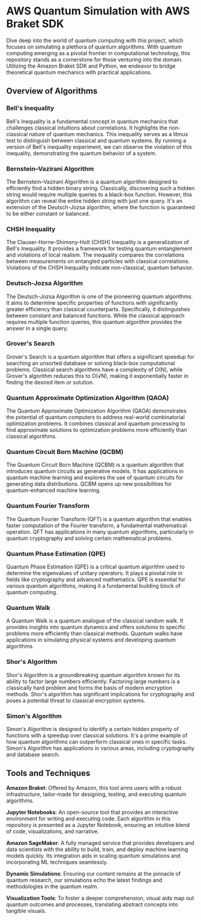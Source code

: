 # AWS Quantum Simulation with AWS Braket SDK

Dive deep into the world of quantum computing with this project, which focuses on simulating a plethora of quantum algorithms. With quantum computing emerging as a pivotal frontier in computational technology, this repository stands as a cornerstone for those venturing into the domain. Utilizing the Amazon Braket SDK and Python, we endeavor to bridge theoretical quantum mechanics with practical applications.

## Overview of Algorithms

### Bell's Inequality
Bell's Inequality is a fundamental concept in quantum mechanics that challenges classical intuitions about correlations. It highlights the non-classical nature of quantum mechanics. This inequality serves as a litmus test to distinguish between classical and quantum systems. By running a version of Bell's inequality experiment, we can observe the violation of this inequality, demonstrating the quantum behavior of a system.

### Bernstein–Vazirani Algorithm
The Bernstein–Vazirani Algorithm is a quantum algorithm designed to efficiently find a hidden binary string. Classically, discovering such a hidden string would require multiple queries to a black-box function. However, this algorithm can reveal the entire hidden string with just one query. It's an extension of the Deutsch-Jozsa algorithm, where the function is guaranteed to be either constant or balanced.

### CHSH Inequality
The Clauser-Horne-Shimony-Holt (CHSH) Inequality is a generalization of Bell's Inequality. It provides a framework for testing quantum entanglement and violations of local realism. The inequality compares the correlations between measurements on entangled particles with classical correlations. Violations of the CHSH Inequality indicate non-classical, quantum behavior.

### Deutsch-Jozsa Algorithm
The Deutsch-Jozsa Algorithm is one of the pioneering quantum algorithms. It aims to determine specific properties of functions with significantly greater efficiency than classical counterparts. Specifically, it distinguishes between constant and balanced functions. While the classical approach requires multiple function queries, this quantum algorithm provides the answer in a single query.

### Grover's Search
Grover's Search is a quantum algorithm that offers a significant speedup for searching an unsorted database or solving black-box computational problems. Classical search algorithms have a complexity of O(N), while Grover's algorithm reduces this to O(√N), making it exponentially faster in finding the desired item or solution.

### Quantum Approximate Optimization Algorithm (QAOA)
The Quantum Approximate Optimization Algorithm (QAOA) demonstrates the potential of quantum computers to address real-world combinatorial optimization problems. It combines classical and quantum processing to find approximate solutions to optimization problems more efficiently than classical algorithms.

### Quantum Circuit Born Machine (QCBM)
The Quantum Circuit Born Machine (QCBM) is a quantum algorithm that introduces quantum circuits as generative models. It has applications in quantum machine learning and explores the use of quantum circuits for generating data distributions. QCBM opens up new possibilities for quantum-enhanced machine learning.

### Quantum Fourier Transform
The Quantum Fourier Transform (QFT) is a quantum algorithm that enables faster computation of the Fourier transform, a fundamental mathematical operation. QFT has applications in many quantum algorithms, particularly in quantum cryptography and solving certain mathematical problems.

### Quantum Phase Estimation (QPE)
Quantum Phase Estimation (QPE) is a critical quantum algorithm used to determine the eigenvalues of unitary operators. It plays a pivotal role in fields like cryptography and advanced mathematics. QPE is essential for various quantum algorithms, making it a fundamental building block of quantum computing.

### Quantum Walk
A Quantum Walk is a quantum analogue of the classical random walk. It provides insights into quantum dynamics and offers solutions to specific problems more efficiently than classical methods. Quantum walks have applications in simulating physical systems and developing quantum algorithms.

### Shor's Algorithm
Shor's Algorithm is a groundbreaking quantum algorithm known for its ability to factor large numbers efficiently. Factoring large numbers is a classically hard problem and forms the basis of modern encryption methods. Shor's algorithm has significant implications for cryptography and poses a potential threat to classical encryption systems.

### Simon's Algorithm
Simon's Algorithm is designed to identify a certain hidden property of functions with a speedup over classical solutions. It's a prime example of how quantum algorithms can outperform classical ones in specific tasks. Simon's Algorithm has applications in various areas, including cryptography and database search.

## Tools and Techniques

**Amazon Braket**: Offered by Amazon, this tool arms users with a robust infrastructure, tailor-made for designing, testing, and executing quantum algorithms.

**Jupyter Notebooks**: An open-source tool that provides an interactive environment for writing and executing code. Each algorithm in this repository is presented as a Jupyter Notebook, ensuring an intuitive blend of code, visualizations, and narrative.

**Amazon SageMaker**: A fully managed service that provides developers and data scientists with the ability to build, train, and deploy machine learning models quickly. Its integration aids in scaling quantum simulations and incorporating ML techniques seamlessly.

**Dynamic Simulations**: Ensuring our content remains at the pinnacle of quantum research, our simulations echo the latest findings and methodologies in the quantum realm.

**Visualization Tools**: To foster a deeper comprehension, visual aids map out quantum outcomes and processes, translating abstract concepts into tangible visuals.
